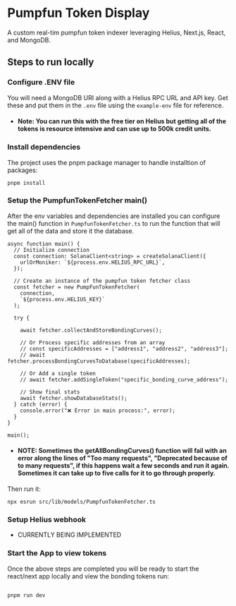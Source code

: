 # Pumpfun Token Display

A custom real-tim pumpfun token indexer leveraging Helius, Next.js, React, and MongoDB.

## Steps to run locally

### Configure .ENV file

You will need a MongoDB URI along with a Helius RPC URL and API key. Get these and put them in the `.env` file using the `example-env` file for reference.

- #### Note: You can run this with the free tier on Helius but getting all of the tokens is resource intensive and can use up to 500k credit units.

### Install dependencies

The project uses the pnpm package manager to handle installtion of packages:

```
pnpm install
```

### Setup the PumpfunTokenFetcher main()

After the env variables and dependencies are installed you can configure the main() function in `PumpfunTokenFetcher.ts` to run the function that will get all of the data and store it the database.

```
async function main() {
  // Initialize connection
  const connection: SolanaClient<string> = createSolanaClient({
    urlOrMoniker: `${process.env.HELIUS_RPC_URL}`,
  });

  // Create an instance of the pumpfun token fetcher class
  const fetcher = new PumpFunTokenFetcher(
    connection,
    `${process.env.HELIUS_KEY}`
  );

  try {

    await fetcher.collectAndStoreBondingCurves();

    // Or Process specific addresses from an array
    // const specificAddresses = ["address1", "address2", "address3"];
    // await fetcher.processBondingCurvesToDatabase(specificAddresses);

    // Or Add a single token
    // await fetcher.addSingleToken("specific_bonding_curve_address");

    // Show final stats
    await fetcher.showDatabaseStats();
  } catch (error) {
    console.error("❌ Error in main process:", error);
  }
}

main();
```

- #### NOTE: Sometimes the getAllBondingCurves() function will fail with an error along the lines of "Too many requests", "Deprecated because of to many requests", if this happens wait a few seconds and run it again. Sometimes it can take up to five calls for it to go through properly.

Then run it:

```
npx esrun src/lib/models/PumpfunTokenFetcher.ts
```

### Setup Helius webhook

- CURRENTLY BEING IMPLEMENTED

### Start the App to view tokens

Once the above steps are completed you will be ready to start the react/next app locally and view the bonding tokens run:

```

pnpm run dev

```
